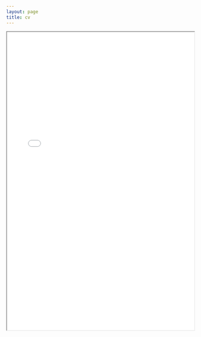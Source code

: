 ```yaml
---
layout: page
title: cv
---
```


<iframe src="/pdf/cullen_cv_oct_18" width="100%" height="800rem">
This browser does not support PDFs. Please download the PDF to view it: <a href="/pdf/cv_7_2017.pdf">Download PDF</a>
</iframe>


